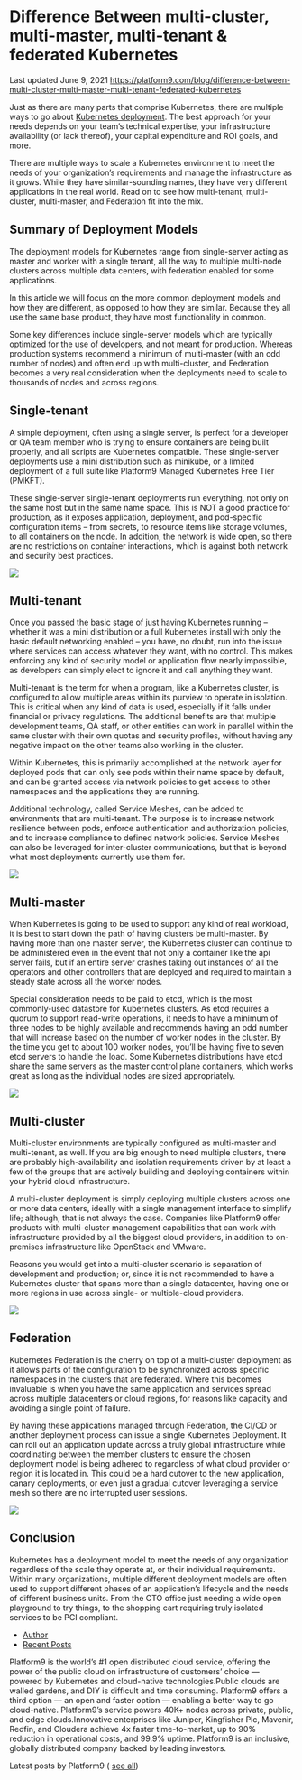 # Difference Between multi-cluster, multi-master, multi-tenant & federated Kubernetes

Last updated June 9, 2021 https://platform9.com/blog/difference-between-multi-cluster-multi-master-multi-tenant-federated-kubernetes

Just as there are many parts that comprise Kubernetes, there are multiple ways to go about [Kubernetes deployment](https://platform9.com/docs/deploy-kubernetes-the-ultimate-guide/). The best approach for your needs depends on your team’s technical expertise, your infrastructure availability (or lack thereof), your capital expenditure and ROI goals, and more.

There are multiple ways to scale a Kubernetes environment to meet the needs of your organization’s requirements and manage the infrastructure as it grows. While they have similar-sounding names, they have very different applications in the real world. Read on to see how multi-tenant, multi-cluster, multi-master, and Federation fit into the mix.

## Summary of Deployment Models

The deployment models for Kubernetes range from single-server acting as master and worker with a single tenant, all the way to multiple multi-node clusters across multiple data centers, with federation enabled for some applications.

In this article we will focus on the more common deployment models and how they are different, as opposed to how they are similar. Because they all use the same base product, they have most functionality in common.

Some key differences include single-server models which are typically optimized for the use of developers, and not meant for production. Whereas production systems recommend a minimum of multi-master (with an odd number of nodes) and often end up with multi-cluster, and Federation becomes a very real consideration when the deployments need to scale to thousands of nodes and across regions.

## Single-tenant

A simple deployment, often using a single server, is perfect for a developer or QA team member who is trying to ensure containers are being built properly, and all scripts are Kubernetes compatible. These single-server deployments use a mini distribution such as minikube, or a limited deployment of a full suite like Platform9 Managed Kubernetes Free Tier (PMKFT).

These single-server single-tenant deployments run everything, not only on the same host but in the same name space. This is NOT a good practice for production, as it exposes application, deployment, and pod-specific configuration items – from secrets, to resource items like storage volumes, to all containers on the node. In addition, the network is wide open, so there are no restrictions on container interactions, which is against both network and security best practices.

[![](https://platform9.com/wp-content/uploads/2020/01/Single-Server-Single-Tenant-300x279.jpeg)](https://platform9.com/wp-content/uploads/2020/01/Single-Server-Single-Tenant.jpeg)

## Multi-tenant

Once you passed the basic stage of just having Kubernetes running – whether it was a mini distribution or a full Kubernetes install with only the basic default networking enabled – you have, no doubt, run into the issue where services can access whatever they want, with no control. This makes enforcing any kind of security model or application flow nearly impossible, as developers can simply elect to ignore it and call anything they want.

Multi-tenant is the term for when a program, like a Kubernetes cluster, is configured to allow multiple areas within its purview to operate in isolation. This is critical when any kind of data is used, especially if it falls under financial or privacy regulations. The additional benefits are that multiple development teams, QA staff, or other entities can work in parallel within the same cluster with their own quotas and security profiles, without having any negative impact on the other teams also working in the cluster.

Within Kubernetes, this is primarily accomplished at the network layer for deployed pods that can only see pods within their name space by default, and can be granted access via network policies to get access to other namespaces and the applications they are running.

Additional technology, called Service Meshes, can be added to environments that are multi-tenant. The purpose is to increase network resilience between pods, enforce authentication and authorization policies, and to increase compliance to defined network policies. Service Meshes can also be leveraged for inter-cluster communications, but that is beyond what most deployments currently use them for.

[![](https://platform9.com/wp-content/uploads/2020/01/Single-Server-Multi-tenant-300x279.jpeg)](https://platform9.com/wp-content/uploads/2020/01/Single-Server-Multi-tenant.jpeg)

## Multi-master

When Kubernetes is going to be used to support any kind of real workload, it is best to start down the path of having clusters be multi-master. By having more than one master server, the Kubernetes cluster can continue to be administered even in the event that not only a container like the api server fails, but if an entire server crashes taking out instances of all the operators and other controllers that are deployed and required to maintain a steady state across all the worker nodes.

Special consideration needs to be paid to etcd, which is the most commonly-used datastore for Kubernetes clusters. As etcd requires a quorum to support read-write operations, it needs to have a minimum of three nodes to be highly available and recommends having an odd number that will increase based on the number of worker nodes in the cluster. By the time you get to about 100 worker nodes, you’ll be having five to seven etcd servers to handle the load. Some Kubernetes distributions have etcd share the same servers as the master control plane containers, which works great as long as the individual nodes are sized appropriately.

[![](https://platform9.com/wp-content/uploads/2020/01/Multi-Master-Multi-Tenant-300x279.jpeg)](https://platform9.com/wp-content/uploads/2020/01/Multi-Master-Multi-Tenant.jpeg)

## Multi-cluster

Multi-cluster environments are typically configured as multi-master and multi-tenant, as well. If you are big enough to need multiple clusters, there are probably high-availability and isolation requirements driven by at least a few of the groups that are actively building and deploying containers within your hybrid cloud infrastructure.

A multi-cluster deployment is simply deploying multiple clusters across one or more data centers, ideally with a single management interface to simplify life; although, that is not always the case. Companies like Platform9 offer products with multi-cluster management capabilities that can work with infrastructure provided by all the biggest cloud providers, in addition to on-premises infrastructure like OpenStack and VMware.

Reasons you would get into a multi-cluster scenario is separation of development and production; or, since it is not recommended to have a Kubernetes cluster that spans more than a single datacenter, having one or more regions in use across single- or multiple-cloud providers.

[![](https://platform9.com/wp-content/uploads/2020/01/Multi-Cluster-300x279.jpeg)](https://platform9.com/wp-content/uploads/2020/01/Multi-Cluster.jpeg)

## Federation

Kubernetes Federation is the cherry on top of a multi-cluster deployment as it allows parts of the configuration to be synchronized across specific namespaces in the clusters that are federated. Where this becomes invaluable is when you have the same application and services spread across multiple datacenters or cloud regions, for reasons like capacity and avoiding a single point of failure.

By having these applications managed through Federation, the CI/CD or another deployment process can issue a single Kubernetes Deployment. It can roll out an application update across a truly global infrastructure while coordinating between the member clusters to ensure the chosen deployment model is being adhered to regardless of what cloud provider or region it is located in. This could be a hard cutover to the new application, canary deployments, or even just a gradual cutover leveraging a service mesh so there are no interrupted user sessions.

[![](https://platform9.com/wp-content/uploads/2020/01/Federated-Clusters-300x279.jpeg)](https://platform9.com/wp-content/uploads/2020/01/Federated-Clusters.jpeg)

## Conclusion

Kubernetes has a deployment model to meet the needs of any organization regardless of the scale they operate at, or their individual requirements. Within many organizations, multiple different deployment models are often used to support different phases of an application’s lifecycle and the needs of different business units. From the CTO office just needing a wide open playground to try things, to the shopping cart requiring truly isolated services to be PCI compliant.

- [Author](http://platform9.com#abh_about)
- [Recent Posts](http://platform9.com#abh_posts)


Platform9 is the world’s #1 open distributed cloud service, offering the power of the public cloud on infrastructure of customers’ choice — powered by Kubernetes and cloud-native technologies.Public clouds are walled gardens, and DIY is difficult and time consuming. Platform9 offers a third option — an open and faster option — enabling a better way to go cloud-native. Platform9’s service powers 40K+ nodes across private, public, and edge clouds.Innovative enterprises like Juniper, Kingfisher Plc, Mavenir, Redfin, and Cloudera achieve 4x faster time-to-market, up to 90% reduction in operational costs, and 99.9% uptime. Platform9 is an inclusive, globally distributed company backed by leading investors.


Latest posts by Platform9 ( [see all](https://platform9.com/blog/author/platform9/))